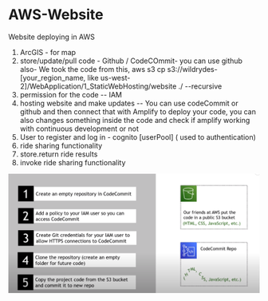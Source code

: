 # AWS-Website
Website deploying in AWS

1. ArcGIS - for map
2. store/update/pull code - Github / CodeCOmmit- you can use github also- We took the code from this, aws s3 cp s3://wildrydes-[your_region_name, like us-west-2]/WebApplication/1_StaticWebHosting/website ./ --recursive
3. permission for the code -- IAM
4. hosting website and make updates -- You can use codeCommit or github and then connect that with Amplify to deploy your code, you can also changes something inside the code and check if amplify working with continuous development or not
5. User to register and log in - cognito [userPool] ( used to authentication)
6. ride sharing functionality
7. store.return ride results
8. invoke ride sharing functionality

![Alt text](image.png)
